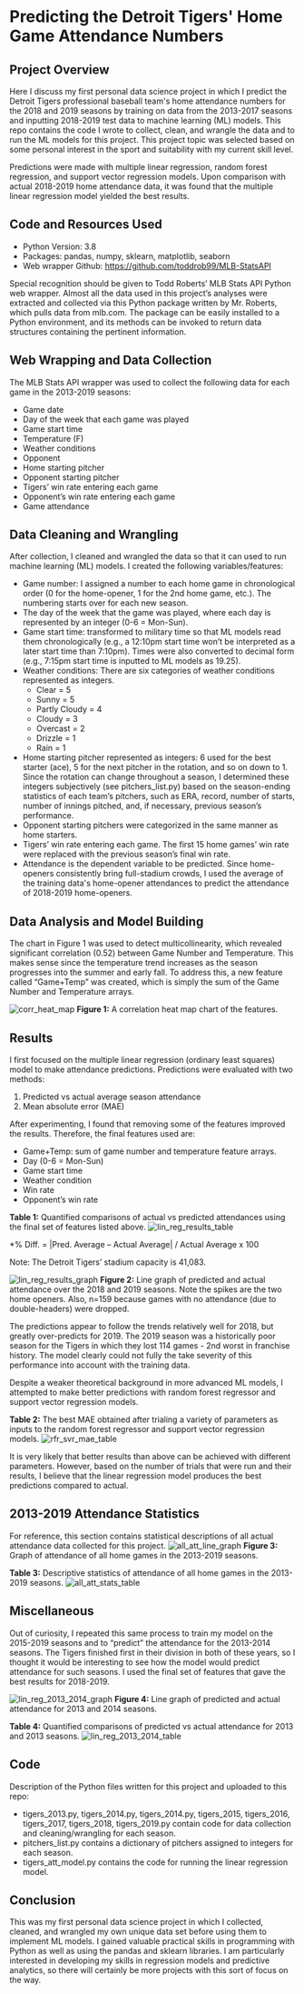# Predicting the Detroit Tigers' Home Game Attendance Numbers
## Project Overview
Here I discuss my first personal data science project in which I predict the Detroit Tigers professional baseball team's home attendance numbers for the 2018 and 2019 seasons by training on data from the 2013-2017 seasons and inputting 2018-2019 test data to machine learning (ML) models. This repo contains the code I wrote to collect, clean, and wrangle the data and to run the ML models for this project. This project topic was selected based on some personal interest in the sport and suitability with my current skill level.

Predictions were made with multiple linear regression, random forest regression, and support vector regression models. Upon comparison with actual 2018-2019 home attendance data, it was found that the multiple linear regression model yielded the best results.

## Code and Resources Used
- Python Version: 3.8
- Packages: pandas, numpy, sklearn, matplotlib, seaborn
- Web wrapper Github: https://github.com/toddrob99/MLB-StatsAPI

Special recognition should be given to Todd Roberts’ MLB Stats API Python web wrapper. Almost all the data used in this project’s analyses were extracted and collected via this Python package written by Mr. Roberts, which pulls data from mlb.com. The package can be easily installed to a Python environment, and its methods can be invoked to return data structures containing the pertinent information.

## Web Wrapping and Data Collection
The MLB Stats API wrapper was used to collect the following data for each game in the 2013-2019 seasons:
- Game date
- Day of the week that each game was played
- Game start time
- Temperature (F)
- Weather conditions
- Opponent
- Home starting pitcher
- Opponent starting pitcher
- Tigers’ win rate entering each game
- Opponent’s win rate entering each game
- Game attendance

## Data Cleaning and Wrangling
After collection, I cleaned and wrangled the data so that it can used to run machine learning (ML) models. I created the following variables/features:
- Game number: I assigned a number to each home game in chronological order (0 for the home-opener, 1 for the 2nd home game, etc.). The numbering starts over for each new season.
- The day of the week that the game was played, where each day is represented by an integer (0-6 = Mon-Sun).
- Game start time: transformed to military time so that ML models read them chronologically (e.g., a 12:10pm start time won’t be interpreted as a later start time than 7:10pm). Times were also converted to decimal form (e.g., 7:15pm start time is inputted to ML models as 19.25).
- Weather conditions: There are six categories of weather conditions represented as integers.
  - Clear = 5
  - Sunny = 5
  - Partly Cloudy = 4
  - Cloudy = 3
  - Overcast = 2
  - Drizzle = 1
  - Rain = 1
- Home starting pitcher represented as integers: 6 used for the best starter (ace), 5 for the next pitcher in the rotation, and so on down to 1. Since the rotation can change throughout a season, I determined these integers subjectively (see pitchers_list.py) based on the season-ending statistics of each team’s pitchers, such as ERA, record, number of starts, number of innings pitched, and, if necessary, previous season’s performance.
- Opponent starting pitchers were categorized in the same manner as home starters.
- Tigers’ win rate entering each game. The first 15 home games’ win rate were replaced with the previous season’s final win rate.
- Attendance is the dependent variable to be predicted. Since home-openers consistently bring full-stadium crowds, I used the average of the training data's home-opener attendances to predict the attendance of 2018-2019 home-openers.

## Data Analysis and Model Building
The chart in Figure 1 was used to detect multicollinearity, which revealed significant correlation (0.52) between Game Number and Temperature. This makes sense since the temperature trend increases as the season progresses into the summer and early fall. To address this, a new feature called “Game+Temp” was created, which is simply the sum of the Game Number and Temperature arrays.

![corr_heat_map](https://user-images.githubusercontent.com/90481059/160762654-e788cafe-069a-46e3-af80-bdb28d460790.png)
**Figure 1:** A correlation heat map chart of the features.

## Results
I first focused on the multiple linear regression (ordinary least squares) model to make attendance predictions. Predictions were evaluated with two methods:
1.	Predicted vs actual average season attendance
2.	Mean absolute error (MAE)

After experimenting, I found that removing some of the features improved the results. Therefore, the final features used are:
- Game+Temp: sum of game number and temperature feature arrays.
- Day (0-6 = Mon-Sun)
- Game start time
- Weather condition
- Win rate
- Opponent’s win rate
 
**Table 1:** Quantified comparisons of actual vs predicted attendances using the final set of features listed above.
![lin_reg_results_table](https://user-images.githubusercontent.com/90481059/160764840-46752dd7-1dad-4d17-9097-e90b0efa2cd0.PNG)

*% Diff. = |Pred. Average – Actual Average| / Actual Average x 100

Note: The Detroit Tigers’ stadium capacity is 41,083.

![lin_reg_results_graph](https://user-images.githubusercontent.com/90481059/160924072-36aa81ef-cdc2-4374-b0d5-b7b2a5e66eb1.png)
**Figure 2:** Line graph of predicted and actual attendance over the 2018 and 2019 seasons. Note the spikes are the two home openers. Also, n=159 because games with no attendance (due to double-headers) were dropped.

The predictions appear to follow the trends relatively well for 2018, but greatly over-predicts for 2019. The 2019 season was a historically poor season for the Tigers in which they lost 114 games - 2nd worst in franchise history. The model clearly could not fully the take severity of this performance into account with the training data.

Despite a weaker theoretical background in more advanced ML models, I attempted to make better predictions with random forest regressor and support vector regression models. 

**Table 2:** The best MAE obtained after trialing a variety of parameters as inputs to the random forest regressor and support vector regression models.
![rfr_svr_mae_table](https://user-images.githubusercontent.com/90481059/160932633-a8263ebf-e727-4cee-b56b-d08f86ad632c.PNG)

It is very likely that better results than above can be achieved with different parameters. However, based on the number of trials that were run and their results, I believe that the linear regression model produces the best predictions compared to actual.

## 2013-2019 Attendance Statistics
For reference, this section contains statistical descriptions of all actual attendance data collected for this project. 
![all_att_line_graph](https://user-images.githubusercontent.com/90481059/160933920-fbb33dba-d0e8-44db-a394-ed8315578af4.PNG)
**Figure 3:** Graph of attendance of all home games in the 2013-2019 seasons.

**Table 3:** Descriptive statistics of attendance of all home games in the 2013-2019 seasons. 
![all_att_stats_table](https://user-images.githubusercontent.com/90481059/160934113-4197522e-06b0-49cc-9520-ef24498c67d3.PNG)

## Miscellaneous
Out of curiosity, I repeated this same process to train my model on the 2015-2019 seasons and to “predict” the attendance for the 2013-2014 seasons. The Tigers finished first in their division in both of these years, so I thought it would be interesting to see how the model would predict attendance for such seasons. I used the final set of features that gave the best results for 2018-2019.

![lin_reg_2013_2014_graph](https://user-images.githubusercontent.com/90481059/160936735-d00fa3dd-57ab-4b01-bcaa-33855c5575dc.PNG)
**Figure 4:** Line graph of predicted and actual attendance for 2013 and 2014 seasons.

**Table 4:** Quantified comparisons of predicted vs actual attendance for 2013 and 2013 seasons.
![lin_reg_2013_2014_table](https://user-images.githubusercontent.com/90481059/160936805-09a1ad43-6dd9-4eac-bdcf-8021f4a954e0.PNG)

## Code
Description of the Python files written for this project and uploaded to this repo:
- tigers_2013.py, tigers_2014.py, tigers_2014.py, tigers_2015, tigers_2016, tigers_2017, tigers_2018, tigers_2019.py contain code for data collection and cleaning/wrangling for each season.
- pitchers_list.py contains a dictionary of pitchers assigned to integers for each season.
- tigers_att_model.py contains the code for running the linear regression model.

## Conclusion
This was my first personal data science project in which I collected, cleaned, and wrangled my own unique data set before using them to implement ML models. I gained valuable practical skills in programming with Python as well as using the pandas and sklearn libraries. I am particularly interested in developing my skills in regression models and predictive analytics, so there will certainly be more projects with this sort of focus on the way.
